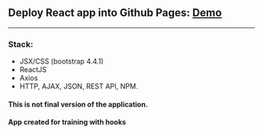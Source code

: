 ## Deploy React app into Github Pages: [Demo](https://react-hook-app-69ed6.web.app/#/)
------
### Stack:
- JSX/CSS (bootstrap 4.4.1)
- ReactJS
- Axios
- HTTP, AJAX, JSON, REST API, NPM.

#### This is not final version of the application.
#### App created for training with hooks


